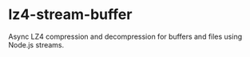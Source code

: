# lz4-stream-buffer
Async LZ4 compression and decompression for buffers and files using Node.js streams.
